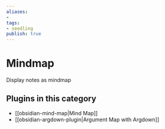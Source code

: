 ```yaml
---
aliases:
- 
tags: 
- seedling 
publish: true
---
```



# Mindmap

Display notes as mindmap

## Plugins in this category

- [[obsidian-mind-map|Mind Map]]
- [[obsidian-argdown-plugin|Argument Map with Argdown]]
